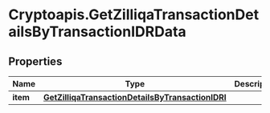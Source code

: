 # Cryptoapis.GetZilliqaTransactionDetailsByTransactionIDRData

## Properties

Name | Type | Description | Notes
------------ | ------------- | ------------- | -------------
**item** | [**GetZilliqaTransactionDetailsByTransactionIDRI**](GetZilliqaTransactionDetailsByTransactionIDRI.md) |  | 


